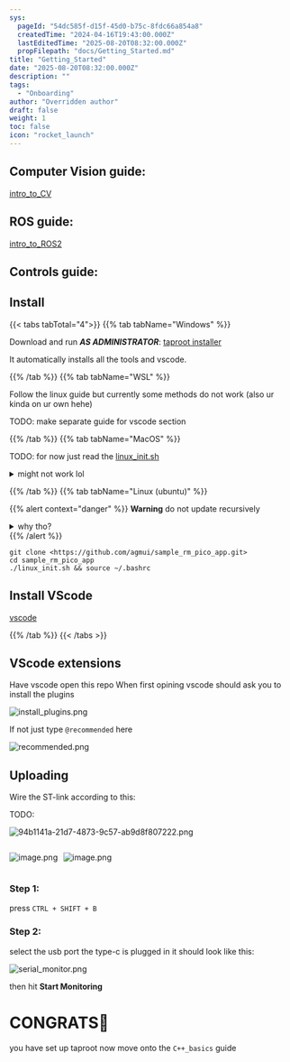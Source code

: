 ```yaml
---
sys:
  pageId: "54dc585f-d15f-45d0-b75c-8fdc66a854a8"
  createdTime: "2024-04-16T19:43:00.000Z"
  lastEditedTime: "2025-08-20T08:32:00.000Z"
  propFilepath: "docs/Getting_Started.md"
title: "Getting_Started"
date: "2025-08-20T08:32:00.000Z"
description: ""
tags:
  - "Onboarding"
author: "Overridden author"
draft: false
weight: 1
toc: false
icon: "rocket_launch"
---
```


## Computer Vision guide:

[intro_to_CV](https://agmui.github.io/notion2hugo_test/docs/guides/intro_to_cv/cv_setup/)

## ROS guide:

[intro_to_ROS2](https://agmui.github.io/notion2hugo_test/docs/guides/intro_to_ros2/getting-started-with-ros2/)

## Controls guide:

## Install

{{< tabs tabTotal="4">}}
{{% tab tabName="Windows" %}}

Download and run _**AS ADMINISTRATOR**_: [taproot installer](https://github.com/Thornbots/TeachingFreshies/releases/tag/1.0)

It automatically installs all the tools and vscode.

{{% /tab %}}
{{% tab tabName="WSL" %}}

Follow the linux guide but currently some methods do not work (also ur kinda on ur own hehe)

TODO: make separate guide for vscode section

{{% /tab %}}
{{% tab tabName="MacOS" %}}

TODO: for now just read the [linux_init.sh](https://github.com/agmui/sample_rm_pico_app/blob/main/linux_init.sh)

<details>
<summary>might not work lol</summary>

`brew install libusb pkg-config`

Next install: [vscode](https://code.visualstudio.com/Download)

</details>

{{% /tab %}}
{{% tab tabName="Linux (ubuntu)" %}}

{{% alert context="danger" %}}
**Warning** do not update recursively
<details>
<summary>why tho?</summary>
There are some submodules that may go on for a while (like tinyusb) and I highly
recommend you don't need to get them.
If you want to see what submodules I update just look in `linux_init.sh`
</details>
{{% /alert %}}

```shell
git clone <https://github.com/agmui/sample_rm_pico_app.git>
cd sample_rm_pico_app
./linux_init.sh && source ~/.bashrc
```

## Install VScode

[vscode](https://code.visualstudio.com/Download)

{{% /tab %}}
{{< /tabs >}}

## VScode extensions

Have vscode open this repo
When first opining vscode should ask you to install the plugins

![install_plugins.png](https://prod-files-secure.s3.us-west-2.amazonaws.com/d518164a-d88e-44d1-a4ee-3adb3bd8bce0/89bd30f0-1825-4e77-867b-0a41ce370880/install_plugins.png?X-Amz-Algorithm=AWS4-HMAC-SHA256&X-Amz-Content-Sha256=UNSIGNED-PAYLOAD&X-Amz-Credential=ASIAZI2LB4664P4BFXSK%2F20250902%2Fus-west-2%2Fs3%2Faws4_request&X-Amz-Date=20250902T012701Z&X-Amz-Expires=3600&X-Amz-Security-Token=IQoJb3JpZ2luX2VjELn%2F%2F%2F%2F%2F%2F%2F%2F%2F%2FwEaCXVzLXdlc3QtMiJGMEQCIElSUrj3YoJW7Qe%2B5XtkM9n0a36YLb%2BWRfrIxqq7izzNAiBNnhS3TBD9WgYQ2YVioHk%2FVAhvac%2FCP%2Fgn0Hvh%2B2ZBTSr%2FAwgiEAAaDDYzNzQyMzE4MzgwNSIMj4D1Gyav0wbh99dCKtwD5viYZ3pnyiyQLgYv8CqRnQg28BV6%2F7yoWkytbEn4qHduBKZxfzDThQ3lBmIV2g28%2FPSwEV18R2GLxyVue7VB7JnbYb96lZSc6YFHPIMDrsl%2BwGe8t2IyXlzDMoHhd0M4aeSQ%2BO94c%2BEgD2Cjzp8aKRlXSgh5u95o1UD3TA51MBkRHCG4DxHk3BGO8ulsGLm7xDugTZW00IM9ge1fA0ilcDqkhY9kHVLTYUprdmMrCXEb%2BSuAZHMVQX4%2F0I6qQ8viUaiCXYJOHRcBwysUbN%2Fgie0xyf9EOe0KiTecHQKpRM2eM41zU6xmLh%2FF14qd%2BCTSEG%2FrorHRGewxgitAXxey%2FhVpQa1Z1a0vknWgrdpBERf85YeDILBlnuMbxxqUha6d8XDpyTFNnFNxlDDGa%2FbRHGZ4nZDc%2FynweXMfQHccAK8ItsW86HTohJnhqvHWKFawx37vz6rcgtJMhTqLEJlBggJhfn6zi4flWIBKK%2Bn400ZxUGp%2FE6Zo9%2FJ9SyqCDTMxVMKomgFuoAkYH%2BTUQKCEvDCWhpcr5Hae0ATgnOSWhTSlOUyXsxMmDKxzuFv9bmbnc3K5r9UoQ4eY5rGob%2BgGrzCTfQGl2kGBCnjJ%2Bd2zz9OEBV0CiRHd3OItaEQwn4vZxQY6pgEP8KmoFWmonvlQbNVrzm0l9eI1FQmLap16VJzZAKd5Zs25T5swYT4NgzfJAUZGNmHRuy5QzGOcmtDucV4CSge4yNI%2B0z1dYR9QA12DAodPaj0l3EwrxXPug2wSGcYYClhbx%2BXwd39UdHJ7wph6MB2Eosc50HUdkWQmrNcL9S30JQkJFrtsuirgTUsw6gZEZI5s%2FeiRc8ZllTOKL18QTdQDjPl%2FjYbv&X-Amz-Signature=c53979a3fa0269e2e8dc762da015d19799f85bac1ea8111d25529aedc317ab8e&X-Amz-SignedHeaders=host&x-amz-checksum-mode=ENABLED&x-id=GetObject)

If not just type `@recommended` here  

![recommended.png](https://prod-files-secure.s3.us-west-2.amazonaws.com/d518164a-d88e-44d1-a4ee-3adb3bd8bce0/61e661e9-5d85-4dfc-be0d-8d2097a5e793/recommended.png?X-Amz-Algorithm=AWS4-HMAC-SHA256&X-Amz-Content-Sha256=UNSIGNED-PAYLOAD&X-Amz-Credential=ASIAZI2LB4664P4BFXSK%2F20250902%2Fus-west-2%2Fs3%2Faws4_request&X-Amz-Date=20250902T012701Z&X-Amz-Expires=3600&X-Amz-Security-Token=IQoJb3JpZ2luX2VjELn%2F%2F%2F%2F%2F%2F%2F%2F%2F%2FwEaCXVzLXdlc3QtMiJGMEQCIElSUrj3YoJW7Qe%2B5XtkM9n0a36YLb%2BWRfrIxqq7izzNAiBNnhS3TBD9WgYQ2YVioHk%2FVAhvac%2FCP%2Fgn0Hvh%2B2ZBTSr%2FAwgiEAAaDDYzNzQyMzE4MzgwNSIMj4D1Gyav0wbh99dCKtwD5viYZ3pnyiyQLgYv8CqRnQg28BV6%2F7yoWkytbEn4qHduBKZxfzDThQ3lBmIV2g28%2FPSwEV18R2GLxyVue7VB7JnbYb96lZSc6YFHPIMDrsl%2BwGe8t2IyXlzDMoHhd0M4aeSQ%2BO94c%2BEgD2Cjzp8aKRlXSgh5u95o1UD3TA51MBkRHCG4DxHk3BGO8ulsGLm7xDugTZW00IM9ge1fA0ilcDqkhY9kHVLTYUprdmMrCXEb%2BSuAZHMVQX4%2F0I6qQ8viUaiCXYJOHRcBwysUbN%2Fgie0xyf9EOe0KiTecHQKpRM2eM41zU6xmLh%2FF14qd%2BCTSEG%2FrorHRGewxgitAXxey%2FhVpQa1Z1a0vknWgrdpBERf85YeDILBlnuMbxxqUha6d8XDpyTFNnFNxlDDGa%2FbRHGZ4nZDc%2FynweXMfQHccAK8ItsW86HTohJnhqvHWKFawx37vz6rcgtJMhTqLEJlBggJhfn6zi4flWIBKK%2Bn400ZxUGp%2FE6Zo9%2FJ9SyqCDTMxVMKomgFuoAkYH%2BTUQKCEvDCWhpcr5Hae0ATgnOSWhTSlOUyXsxMmDKxzuFv9bmbnc3K5r9UoQ4eY5rGob%2BgGrzCTfQGl2kGBCnjJ%2Bd2zz9OEBV0CiRHd3OItaEQwn4vZxQY6pgEP8KmoFWmonvlQbNVrzm0l9eI1FQmLap16VJzZAKd5Zs25T5swYT4NgzfJAUZGNmHRuy5QzGOcmtDucV4CSge4yNI%2B0z1dYR9QA12DAodPaj0l3EwrxXPug2wSGcYYClhbx%2BXwd39UdHJ7wph6MB2Eosc50HUdkWQmrNcL9S30JQkJFrtsuirgTUsw6gZEZI5s%2FeiRc8ZllTOKL18QTdQDjPl%2FjYbv&X-Amz-Signature=96668a780fd56470532485c3cc9d6685a4b43bbdef6450af8eb08a560cbc6b8d&X-Amz-SignedHeaders=host&x-amz-checksum-mode=ENABLED&x-id=GetObject)

## Uploading

Wire the ST-link according to this:

TODO:

![94b1141a-21d7-4873-9c57-ab9d8f807222.png](https://prod-files-secure.s3.us-west-2.amazonaws.com/d518164a-d88e-44d1-a4ee-3adb3bd8bce0/e5fad17d-ab82-4300-9f4c-505ab4b1202c/94b1141a-21d7-4873-9c57-ab9d8f807222.png?X-Amz-Algorithm=AWS4-HMAC-SHA256&X-Amz-Content-Sha256=UNSIGNED-PAYLOAD&X-Amz-Credential=ASIAZI2LB4664P4BFXSK%2F20250902%2Fus-west-2%2Fs3%2Faws4_request&X-Amz-Date=20250902T012701Z&X-Amz-Expires=3600&X-Amz-Security-Token=IQoJb3JpZ2luX2VjELn%2F%2F%2F%2F%2F%2F%2F%2F%2F%2FwEaCXVzLXdlc3QtMiJGMEQCIElSUrj3YoJW7Qe%2B5XtkM9n0a36YLb%2BWRfrIxqq7izzNAiBNnhS3TBD9WgYQ2YVioHk%2FVAhvac%2FCP%2Fgn0Hvh%2B2ZBTSr%2FAwgiEAAaDDYzNzQyMzE4MzgwNSIMj4D1Gyav0wbh99dCKtwD5viYZ3pnyiyQLgYv8CqRnQg28BV6%2F7yoWkytbEn4qHduBKZxfzDThQ3lBmIV2g28%2FPSwEV18R2GLxyVue7VB7JnbYb96lZSc6YFHPIMDrsl%2BwGe8t2IyXlzDMoHhd0M4aeSQ%2BO94c%2BEgD2Cjzp8aKRlXSgh5u95o1UD3TA51MBkRHCG4DxHk3BGO8ulsGLm7xDugTZW00IM9ge1fA0ilcDqkhY9kHVLTYUprdmMrCXEb%2BSuAZHMVQX4%2F0I6qQ8viUaiCXYJOHRcBwysUbN%2Fgie0xyf9EOe0KiTecHQKpRM2eM41zU6xmLh%2FF14qd%2BCTSEG%2FrorHRGewxgitAXxey%2FhVpQa1Z1a0vknWgrdpBERf85YeDILBlnuMbxxqUha6d8XDpyTFNnFNxlDDGa%2FbRHGZ4nZDc%2FynweXMfQHccAK8ItsW86HTohJnhqvHWKFawx37vz6rcgtJMhTqLEJlBggJhfn6zi4flWIBKK%2Bn400ZxUGp%2FE6Zo9%2FJ9SyqCDTMxVMKomgFuoAkYH%2BTUQKCEvDCWhpcr5Hae0ATgnOSWhTSlOUyXsxMmDKxzuFv9bmbnc3K5r9UoQ4eY5rGob%2BgGrzCTfQGl2kGBCnjJ%2Bd2zz9OEBV0CiRHd3OItaEQwn4vZxQY6pgEP8KmoFWmonvlQbNVrzm0l9eI1FQmLap16VJzZAKd5Zs25T5swYT4NgzfJAUZGNmHRuy5QzGOcmtDucV4CSge4yNI%2B0z1dYR9QA12DAodPaj0l3EwrxXPug2wSGcYYClhbx%2BXwd39UdHJ7wph6MB2Eosc50HUdkWQmrNcL9S30JQkJFrtsuirgTUsw6gZEZI5s%2FeiRc8ZllTOKL18QTdQDjPl%2FjYbv&X-Amz-Signature=ebde46f4255d4fe730e7e79b4db885fd24ee522c7779bcc0cea2a31d02028cd4&X-Amz-SignedHeaders=host&x-amz-checksum-mode=ENABLED&x-id=GetObject)

<div style="display: flex;flex-direction: row; column-gap:10px; justify-content: left;">
<div>

![image.png](https://prod-files-secure.s3.us-west-2.amazonaws.com/d518164a-d88e-44d1-a4ee-3adb3bd8bce0/210ecb78-1116-4d7b-b9b7-2292f66fa2c2/image.png?X-Amz-Algorithm=AWS4-HMAC-SHA256&X-Amz-Content-Sha256=UNSIGNED-PAYLOAD&X-Amz-Credential=ASIAZI2LB4664W62BL56%2F20250902%2Fus-west-2%2Fs3%2Faws4_request&X-Amz-Date=20250902T012711Z&X-Amz-Expires=3600&X-Amz-Security-Token=IQoJb3JpZ2luX2VjELn%2F%2F%2F%2F%2F%2F%2F%2F%2F%2FwEaCXVzLXdlc3QtMiJGMEQCIBctjOAGHrGXhFHra%2BPdAsePmssw2RfaK6IFv7OeduMOAiBFBi2EN0SfoigAHb5kIlLqWgdMApq88b8mbTVW8jDQiCr%2FAwgiEAAaDDYzNzQyMzE4MzgwNSIM2wrasNYND6p4dbbjKtwDDQlM4hMIYxUwaMmp26J%2Be7ltiIuJ2ysmEz70JsJuhwx6h7URLIcY3LyCrg%2B7A2XUKs4MnotroaGK0FzH01nBbM1H6wGwSzZ0NZbPkH%2Bm0Zx1TwyaJ%2FObcZt96L48G96GUIW7uHcgK0epF2cY%2BBTaMqXZmvAwUy1JJ2isPeskpkpH33v4enhR%2FP1rUKqoUD2dJf816Lcp3gseSbxFixTjYb1vz7y3bzfXmMew5VHl3f%2BFvA6KHOFB2znsgC%2FFueLY%2BqeW%2FCG%2BYktl4CrntKfyIhF2Wx08CmWewTPOegYs5awS8kpEUt6KQaKQ%2BpMpn5TzOxVO7PtXWVvmeqd6fdfjLpjc2hMcqzMxnKPfi2mVoT1EZbwjudeC45%2FouMzucIox3M1iqQd6t1bIsK5cK9RLU9M5ZLfmEK5cOIT8ogI%2Fklhc6rrl282C8NfXwaJlloDNPtjizr7YeDOaUW3n96yBEDAiDtk28KK7DogXThnBgur3I1277oKHDj6DJRQnxSMM7o4a0vTnND7gZDkxx8vf%2FdM3bzJLQVEttLDkeDV4ef2MVZr3s13Xy5SwDRAihaeHHUwFHksBAjzhz9GQKewyEZpmUdwZEaNHjdNEMrlMVTmyagoHvxT7OEyZEUcwmYrZxQY6pgGh48pAajmYC1qmOOMP5jyI97OLAsivX6S%2F5I9TCAaovtIKxCNcUHme4XhtadmkEwxjeYwxstozBZbYQ1A4hcPRtiTn2QzpDpzH9vpF3V3dcEuxwz66muIN%2BE%2BhcQbW5h50wgjhvJ%2BgAZmS%2F1CWcPJDGGQYb6P79t2kPpDlpgceXJao4r78f7HiTzejsTBPXduiN3icjtL6lQn5W152TZ1IU9KoeAY0&X-Amz-Signature=d1dfd92af1520a7e40da2f2e9c046d76f0246993ec02771743aa927887672f33&X-Amz-SignedHeaders=host&x-amz-checksum-mode=ENABLED&x-id=GetObject)

</div>
<div>

![image.png](https://prod-files-secure.s3.us-west-2.amazonaws.com/d518164a-d88e-44d1-a4ee-3adb3bd8bce0/33a0fd0f-8ca6-4a86-8e09-26e95ded1fff/image.png?X-Amz-Algorithm=AWS4-HMAC-SHA256&X-Amz-Content-Sha256=UNSIGNED-PAYLOAD&X-Amz-Credential=ASIAZI2LB466WTZFP3WF%2F20250902%2Fus-west-2%2Fs3%2Faws4_request&X-Amz-Date=20250902T012711Z&X-Amz-Expires=3600&X-Amz-Security-Token=IQoJb3JpZ2luX2VjELr%2F%2F%2F%2F%2F%2F%2F%2F%2F%2FwEaCXVzLXdlc3QtMiJHMEUCIQCjgRntF692F9rBBdjTSlbpwbqlZquML03JCa1ssbrO7wIgYJ%2BteKDFIwBVJrHcNS3NfMC16rkyT%2FN4oiAIEmo1%2BLEq%2FwMIIhAAGgw2Mzc0MjMxODM4MDUiDD5Y83AdaoxwT5qvKSrcA%2BbV6YyTns11Q91uWROmtNubDT%2FaleCU3hM%2BAJtovRel9DzmBGsCatDalcVsagIUxFsw1lLrBBBGzN7x%2ByGaoENGWOFEzejWDwUTC6pkyJQtHsvvwiHbohi89oH0vN%2BI2ygpcB1kxaRmnXG89W0JxrUE%2BlFz7p6DKsXtREJeKXTkiT7r2SL5p7lh5vJ2dYhQf7zsxF6cxLbKYP6e6emJYx62TSXfrlPzEsnURo3PJgFykra70ROzY3z%2FVpiuCDnUX1F7Nzjl1Jpn%2Fk%2BHTYe2GZuFMoO8gk4bsTAgnEv0u1lwiQQAH0mK5B74p7JszvzcvCQ0dHaa0il40MkRofLAj8OtT55ifKmV7FHRAaagVb7sG609jtWGLWd4bZiUDHlTiMvchBbq11lwEx39YgjE%2B7U3pdqUKr6lQHVOkFDAxTVmbot883b2pZ7JgCNudjuUWW3BSAivUcPln622wMGNp%2BiBiyGnM6D5JQ4nquD1vn2dylEbiSZY4NZeoK1f6%2FCmlRnv1M3N1M%2F%2FjHvX%2FXzAEP1gh5QehRz1NOol5e49kSIOn9lh%2B9TGGpF79FtqVtgn7T8o06jAtZ%2BFUpqteElnfQobD%2B2rU1ghHKoUZE9nrfqTheWPIPdq8O%2F1GxncMP%2BL2cUGOqUB7p%2B3fGWxlnCI3CYR1CIvNkBoCA%2BcZXv92E8r6krwIU2XS%2FsaW5wXMhFhb2achD%2BE1fBPztcCgVv%2BB%2FNXqB7ULcp8LKa3ToVRMF%2FOuG2nypIZA7F8hqE7hb9euDEJkyUoL2sc6yzVAaa8%2F6E%2BF%2FVcQk9skcAoQNhU9MelUSOD7hrDssQDJIvhz2YAi1yu4cGUtrEtGATPSl6QKAx%2FQtRFkiaCCOHd&X-Amz-Signature=77fab8d7b02697fcb2f77bb6bab3f89706d20862ebc70e7d0e1ec3379265464f&X-Amz-SignedHeaders=host&x-amz-checksum-mode=ENABLED&x-id=GetObject)

</div>
</div>

### Step 1:

press `CTRL + SHIFT + B`

### Step 2:

select the usb port the type-c is plugged in it should look like this:

![serial_monitor.png](https://prod-files-secure.s3.us-west-2.amazonaws.com/d518164a-d88e-44d1-a4ee-3adb3bd8bce0/f03f4774-05d4-4393-b6a0-d5efb6d315ab/serial_monitor.png?X-Amz-Algorithm=AWS4-HMAC-SHA256&X-Amz-Content-Sha256=UNSIGNED-PAYLOAD&X-Amz-Credential=ASIAZI2LB4664P4BFXSK%2F20250902%2Fus-west-2%2Fs3%2Faws4_request&X-Amz-Date=20250902T012701Z&X-Amz-Expires=3600&X-Amz-Security-Token=IQoJb3JpZ2luX2VjELn%2F%2F%2F%2F%2F%2F%2F%2F%2F%2FwEaCXVzLXdlc3QtMiJGMEQCIElSUrj3YoJW7Qe%2B5XtkM9n0a36YLb%2BWRfrIxqq7izzNAiBNnhS3TBD9WgYQ2YVioHk%2FVAhvac%2FCP%2Fgn0Hvh%2B2ZBTSr%2FAwgiEAAaDDYzNzQyMzE4MzgwNSIMj4D1Gyav0wbh99dCKtwD5viYZ3pnyiyQLgYv8CqRnQg28BV6%2F7yoWkytbEn4qHduBKZxfzDThQ3lBmIV2g28%2FPSwEV18R2GLxyVue7VB7JnbYb96lZSc6YFHPIMDrsl%2BwGe8t2IyXlzDMoHhd0M4aeSQ%2BO94c%2BEgD2Cjzp8aKRlXSgh5u95o1UD3TA51MBkRHCG4DxHk3BGO8ulsGLm7xDugTZW00IM9ge1fA0ilcDqkhY9kHVLTYUprdmMrCXEb%2BSuAZHMVQX4%2F0I6qQ8viUaiCXYJOHRcBwysUbN%2Fgie0xyf9EOe0KiTecHQKpRM2eM41zU6xmLh%2FF14qd%2BCTSEG%2FrorHRGewxgitAXxey%2FhVpQa1Z1a0vknWgrdpBERf85YeDILBlnuMbxxqUha6d8XDpyTFNnFNxlDDGa%2FbRHGZ4nZDc%2FynweXMfQHccAK8ItsW86HTohJnhqvHWKFawx37vz6rcgtJMhTqLEJlBggJhfn6zi4flWIBKK%2Bn400ZxUGp%2FE6Zo9%2FJ9SyqCDTMxVMKomgFuoAkYH%2BTUQKCEvDCWhpcr5Hae0ATgnOSWhTSlOUyXsxMmDKxzuFv9bmbnc3K5r9UoQ4eY5rGob%2BgGrzCTfQGl2kGBCnjJ%2Bd2zz9OEBV0CiRHd3OItaEQwn4vZxQY6pgEP8KmoFWmonvlQbNVrzm0l9eI1FQmLap16VJzZAKd5Zs25T5swYT4NgzfJAUZGNmHRuy5QzGOcmtDucV4CSge4yNI%2B0z1dYR9QA12DAodPaj0l3EwrxXPug2wSGcYYClhbx%2BXwd39UdHJ7wph6MB2Eosc50HUdkWQmrNcL9S30JQkJFrtsuirgTUsw6gZEZI5s%2FeiRc8ZllTOKL18QTdQDjPl%2FjYbv&X-Amz-Signature=93574028318b55a4355353e87930ab9bf600bdbc0d2808c893856fbb51007438&X-Amz-SignedHeaders=host&x-amz-checksum-mode=ENABLED&x-id=GetObject)

then hit **Start Monitoring**

# CONGRATS🎉

you have set up taproot now move onto the `C++_basics` guide
